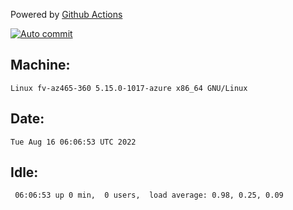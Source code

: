 Powered by [Github Actions](https://github.com/features/actions)

[![Auto commit](https://github.com/hiage/workstation/workflows/Auto%20commit/badge.svg)](https://github.com/hiage/workstation/actions?query=workflow%3A%22Auto+commit%22)

## Machine:
```
Linux fv-az465-360 5.15.0-1017-azure x86_64 GNU/Linux
```
## Date:
```
Tue Aug 16 06:06:53 UTC 2022
```
## Idle:
```
 06:06:53 up 0 min,  0 users,  load average: 0.98, 0.25, 0.09
```
